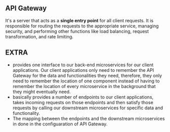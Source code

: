## API Gateway

It's a server that acts as a **single entry point** for all client requests. It is responsible for routing the requests to the appropriate service, managing security, and performing other functions like load balancing, request transformation, and rate limiting.

## EXTRA

- provides one interface to our back-end microservices for our client applications. Our client applications only need to remember the API Gateway for the data and functionalities they need, therefore, they only need to remember the location of one component instead of having to remember the location of every microservice in the background that they might eventually need.
- basically provides a number of endpoints to our client applications, takes incoming requests on those endpoints and then satisfy those requests by calling our downstream microservices for specific data and functionality.
- The mapping between the endpoints and the downstream microservices in done in the configuaration of API Gateway.

